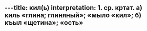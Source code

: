 ---title: кил(ь)
interpretation: 1. ср. кртат. а) киль «глина; глиняный»; «мыло «кил»; б) къыл «щетина»; «ость»
---
